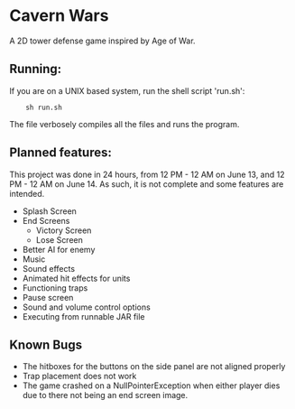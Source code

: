 # Cavern Wars

A 2D tower defense game inspired by Age of War.

## Running:

If you are on a UNIX based system, run the shell script 'run.sh':

```
    sh run.sh
```

The file verbosely compiles all the files and runs the program.

## Planned features:

This project was done in 24 hours, from 12 PM - 12 AM on June 13, and 12 PM - 12
AM on June 14. As such, it is not complete and some features are intended.

+ Splash Screen
+ End Screens
    + Victory Screen
    + Lose Screen
+ Better AI for enemy
+ Music
+ Sound effects
+ Animated hit effects for units
+ Functioning traps
+ Pause screen
+ Sound and volume control options
+ Executing from runnable JAR file

## Known Bugs

+ The hitboxes for the buttons on the side panel are not aligned properly
+ Trap placement does not work
+ The game crashed on a NullPointerException when either player dies due to
  there not being an end screen image.
